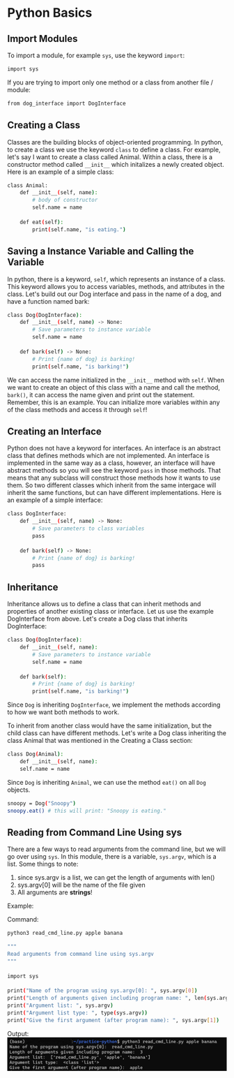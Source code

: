 # Python Basics

## Import Modules
To import a module, for example `sys`, use the keyword `import`:
```sh
import sys
```
If you are trying to import only one method or a class from another file / module:
```sh
from dog_interface import DogInterface
```

## Creating a Class
Classes are the building blocks of object-oriented programming. In python, to create a class
we use the keyword `class` to define a class. For example, let's say I want to create a class called Animal. Within a class, there is a constructor method called `__init__` which initalizes a newly created object.
Here is an example of a simple class:
```sh
class Animal:
    def __init__(self, name):
        # body of constructor
        self.name = name

    def eat(self):
        print(self.name, "is eating.")
```

## Saving a Instance Variable and Calling the Variable
In python, there is a keyword, `self`, which represents an instance of a class. This keyword allows you to access variables, methods, and attributes in the class. Let's build out our Dog interface and pass in the name of a dog, and have a function named bark:
```sh
class Dog(DogInterface):
    def __init__(self, name) -> None:
        # Save parameters to instance variable
        self.name = name

    def bark(self) -> None:
        # Print {name of dog} is barking!
        print(self.name, "is barking!")
```
We can access the name initialized in the `__init__` method with `self`. When we want to create an object of this class with a name and call the method, `bark()`, it can access the name given and print out the statement. Remember, this is an example. You can initialize more variables within any of the class methods and access it through `self`!

## Creating an Interface
Python does not have a keyword for interfaces. An interface is an abstract class that defines methods which are not implemented. An interface is implemented in the same way as a class, however, an interface will have abstract methods so you will see the keyword `pass` in those methods. That means that any subclass will construct those methods how it wants to use them. So two different classes which inherit from the same intergace will inherit the same functions, but can have different implementations.
Here is an example of a simple interface:
```sh
class DogInterface:
    def __init__(self, name) -> None:
        # Save parameters to class variables
        pass

    def bark(self) -> None:
        # Print {name of dog} is barking!
        pass
```

## Inheritance
Inheritance allows us to define a class that can inherit methods and properties of another existing class or interface. Let us use the example DogInterface from above. Let's create a Dog class that inherits DogInterface:
```sh
class Dog(DogInterface):
    def __init__(self, name):
        # Save parameters to instance variable
        self.name = name

    def bark(self):
        # Print {name of dog} is barking!
        print(self.name, "is barking!")
```
Since `Dog` is inheriting `DogInterface`, we implement the methods according to how we want both methods to work.

To inherit from another class would have the same initialization, but the child class can have different methods. Let's write a Dog class inheriting the class Animal that was mentioned in the Creating a Class section:
```sh
class Dog(Animal):
    def __init__(self, name):
    self.name = name
```
Since `Dog` is inheriting `Animal`, we can use the method `eat()` on all `Dog` objects.
```sh
snoopy = Dog("Snoopy")
snoopy.eat() # this will print: "Snoopy is eating."
```

## Reading from Command Line Using sys
There are a few ways to read arguments from the command line, but we will go over using `sys`.
In this module, there is a variable, `sys.argv`, which is a list. Some things to note:

1. since sys.argv is a list, we can get the length of arguments with len()
2. sys.argv[0] will be the name of the file given
3. All arguments are **strings**!

Example:

Command:
```sh
python3 read_cmd_line.py apple banana
```

```sh
"""
Read arguments from command line using sys.argv
"""

import sys

print("Name of the program using sys.argv[0]: ", sys.argv[0])
print("Length of arguments given including program name: ", len(sys.argv))
print("Argument list: ", sys.argv)
print("Argument list type: ", type(sys.argv))
print("Give the first argument (after program name): ", sys.argv[1])
```
Output:
![alt text](./images/sys-argv-image.jpg)
